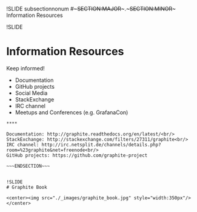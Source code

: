 !SLIDE subsectionnonum
#~~~SECTION:MAJOR~~~.~~~SECTION:MINOR~~~ Information Resources


!SLIDE
# Information Resources

Keep informed!

* Documentation
* GitHub projects
* Social Media
* StackExchange
* IRC channel
* Meetups and Conferences (e.g. GrafanaCon)

~~~SECTION:handouts~~~
****

Documentation: http://graphite.readthedocs.org/en/latest/<br/>
StackExchange: http://stackexchange.com/filters/27311/graphite<br/>
IRC channel: http://irc.netsplit.de/channels/details.php?room=%23graphite&net=freenode<br/>
GitHub projects: https://github.com/graphite-project

~~~ENDSECTION~~~


!SLIDE
# Graphite Book

<center><img src="./_images/graphite_book.jpg" style="width:350px"/></center>
